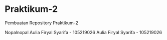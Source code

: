 # Praktikum-2
Pembuatan Repository Praktikum-2

Nopalnopal
Aulia Firyal Syarifa - 105219026
Aulia Firyal Syarifa - 105219026

